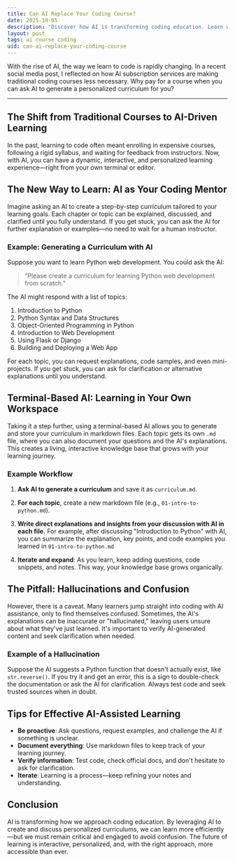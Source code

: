 ```yaml
---
title: Can AI Replace Your Coding Course?
date: 2025-10-05
description: "Discover how AI is transforming coding education. Learn why AI subscription services might replace expensive courses with personalized, interactive curriculums you can access directly from your terminal."
layout: post
tags: ai course coding
uid: can-ai-replace-your-coding-course
---
```


With the rise of AI, the way we learn to code is rapidly changing. In a recent social media post, I reflected on how AI subscription services are making traditional coding courses less necessary. Why pay for a course when you can ask AI to generate a personalized curriculum for you?

---

## The Shift from Traditional Courses to AI-Driven Learning

In the past, learning to code often meant enrolling in expensive courses, following a rigid syllabus, and waiting for feedback from instructors. Now, with AI, you can have a dynamic, interactive, and personalized learning experience—right from your own terminal or editor.


## The New Way to Learn: AI as Your Coding Mentor

Imagine asking an AI to create a step-by-step curriculum tailored to your learning goals. Each chapter or topic can be explained, discussed, and clarified until you fully understand. If you get stuck, you can ask the AI for further explanation or examples—no need to wait for a human instructor.

### Example: Generating a Curriculum with AI

Suppose you want to learn Python web development. You could ask the AI:

> "Please create a curriculum for learning Python web development from scratch."

The AI might respond with a list of topics:

1. Introduction to Python
2. Python Syntax and Data Structures
3. Object-Oriented Programming in Python
4. Introduction to Web Development
5. Using Flask or Django
6. Building and Deploying a Web App

For each topic, you can request explanations, code samples, and even mini-projects. If you get stuck, you can ask for clarification or alternative explanations until you understand.


## Terminal-Based AI: Learning in Your Own Workspace

Taking it a step further, using a terminal-based AI allows you to generate and store your curriculum in markdown files. Each topic gets its own `.md` file, where you can also document your questions and the AI's explanations. This creates a living, interactive knowledge base that grows with your learning journey.

### Example Workflow

1. **Ask AI to generate a curriculum** and save it as `curriculum.md`.
2. **For each topic**, create a new markdown file (e.g., `01-intro-to-python.md`).

3. **Write direct explanations and insights from your discussion with AI in each file.** For example, after discussing "Introduction to Python" with AI, you can summarize the explanation, key points, and code examples you learned in `01-intro-to-python.md`

4. **Iterate and expand**: As you learn, keep adding questions, code snippets, and notes. This way, your knowledge base grows organically.


## The Pitfall: Hallucinations and Confusion

However, there is a caveat. Many learners jump straight into coding with AI assistance, only to find themselves confused. Sometimes, the AI's explanations can be inaccurate or "hallucinated," leaving users unsure about what they've just learned. It's important to verify AI-generated content and seek clarification when needed.

### Example of a Hallucination

Suppose the AI suggests a Python function that doesn't actually exist, like `str.reverse()`. If you try it and get an error, this is a sign to double-check the documentation or ask the AI for clarification. Always test code and seek trusted sources when in doubt.


## Tips for Effective AI-Assisted Learning

- **Be proactive**: Ask questions, request examples, and challenge the AI if something is unclear.
- **Document everything**: Use markdown files to keep track of your learning journey.
- **Verify information**: Test code, check official docs, and don't hesitate to ask for clarification.
- **Iterate**: Learning is a process—keep refining your notes and understanding.

## Conclusion

AI is transforming how we approach coding education. By leveraging AI to create and discuss personalized curriculums, we can learn more efficiently—but we must remain critical and engaged to avoid confusion. The future of learning is interactive, personalized, and, with the right approach, more accessible than ever.
